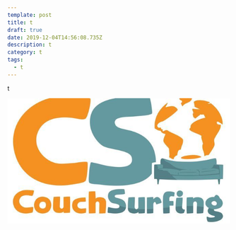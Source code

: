 ```yaml
---
template: post
title: t
draft: true
date: 2019-12-04T14:56:08.735Z
description: t
category: t
tags:
  - t
---
```

t

![](static/media/cs.jpeg)
